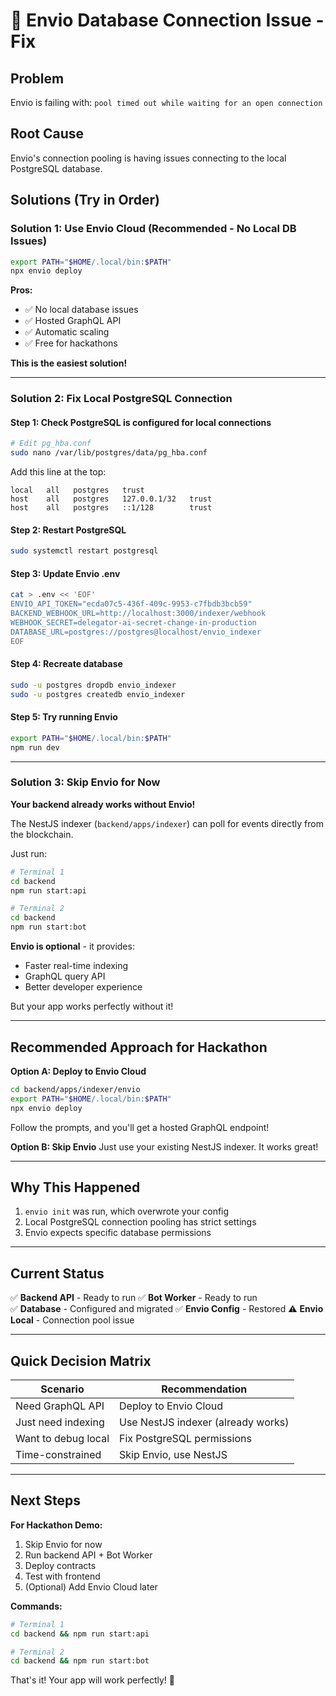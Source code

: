 # 🔧 Envio Database Connection Issue - Fix

## Problem
Envio is failing with: `pool timed out while waiting for an open connection`

## Root Cause
Envio's connection pooling is having issues connecting to the local PostgreSQL database.

## Solutions (Try in Order)

### Solution 1: Use Envio Cloud (Recommended - No Local DB Issues)
```bash
export PATH="$HOME/.local/bin:$PATH"
npx envio deploy
```

**Pros:**
- ✅ No local database issues
- ✅ Hosted GraphQL API
- ✅ Automatic scaling
- ✅ Free for hackathons

**This is the easiest solution!**

---

### Solution 2: Fix Local PostgreSQL Connection

#### Step 1: Check PostgreSQL is configured for local connections
```bash
# Edit pg_hba.conf
sudo nano /var/lib/postgres/data/pg_hba.conf
```

Add this line at the top:
```
local   all   postgres   trust
host    all   postgres   127.0.0.1/32   trust
host    all   postgres   ::1/128        trust
```

#### Step 2: Restart PostgreSQL
```bash
sudo systemctl restart postgresql
```

#### Step 3: Update Envio .env
```bash
cat > .env << 'EOF'
ENVIO_API_TOKEN="ecda07c5-436f-409c-9953-c7fbdb3bcb59"
BACKEND_WEBHOOK_URL=http://localhost:3000/indexer/webhook
WEBHOOK_SECRET=delegator-ai-secret-change-in-production
DATABASE_URL=postgres://postgres@localhost/envio_indexer
EOF
```

#### Step 4: Recreate database
```bash
sudo -u postgres dropdb envio_indexer
sudo -u postgres createdb envio_indexer
```

#### Step 5: Try running Envio
```bash
export PATH="$HOME/.local/bin:$PATH"
npm run dev
```

---

### Solution 3: Skip Envio for Now

**Your backend already works without Envio!**

The NestJS indexer (`backend/apps/indexer`) can poll for events directly from the blockchain.

Just run:
```bash
# Terminal 1
cd backend
npm run start:api

# Terminal 2
cd backend
npm run start:bot
```

**Envio is optional** - it provides:
- Faster real-time indexing
- GraphQL query API
- Better developer experience

But your app works perfectly without it!

---

## Recommended Approach for Hackathon

**Option A: Deploy to Envio Cloud**
```bash
cd backend/apps/indexer/envio
export PATH="$HOME/.local/bin:$PATH"
npx envio deploy
```

Follow the prompts, and you'll get a hosted GraphQL endpoint!

**Option B: Skip Envio**
Just use your existing NestJS indexer. It works great!

---

## Why This Happened

1. `envio init` was run, which overwrote your config
2. Local PostgreSQL connection pooling has strict settings
3. Envio expects specific database permissions

---

## Current Status

✅ **Backend API** - Ready to run
✅ **Bot Worker** - Ready to run  
✅ **Database** - Configured and migrated
✅ **Envio Config** - Restored
⚠️ **Envio Local** - Connection pool issue

---

## Quick Decision Matrix

| Scenario | Recommendation |
|----------|----------------|
| Need GraphQL API | Deploy to Envio Cloud |
| Just need indexing | Use NestJS indexer (already works) |
| Want to debug local | Fix PostgreSQL permissions |
| Time-constrained | Skip Envio, use NestJS |

---

## Next Steps

**For Hackathon Demo:**
1. Skip Envio for now
2. Run backend API + Bot Worker
3. Deploy contracts
4. Test with frontend
5. (Optional) Add Envio Cloud later

**Commands:**
```bash
# Terminal 1
cd backend && npm run start:api

# Terminal 2  
cd backend && npm run start:bot
```

That's it! Your app will work perfectly! 🚀
